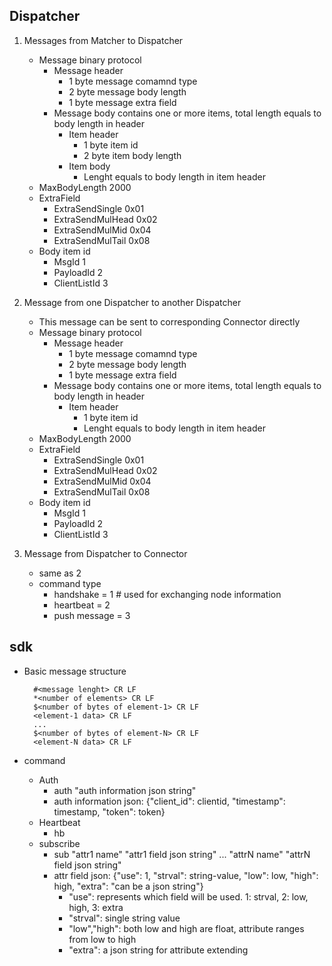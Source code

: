 ## Dispatcher

1. Messages from Matcher to Dispatcher
    * Message binary protocol
        * Message header
            * 1 byte message comamnd type
            * 2 byte message body length
            * 1 byte message extra field
        * Message body contains one or more items, total length equals to body length in header
            * Item header
                * 1 byte item id
                * 2 byte item body length
            * Item body
                * Lenght equals to body length in item header
    * MaxBodyLength 2000
    * ExtraField
        * ExtraSendSingle   0x01
        * ExtraSendMulHead  0x02
        * ExtraSendMulMid   0x04
        * ExtraSendMulTail  0x08
    * Body item id
        * MsgId         1
        * PayloadId     2
        * ClientListId  3

2. Message from one Dispatcher to another Dispatcher
    * This message can be sent to corresponding Connector directly
    * Message binary protocol
        * Message header
            * 1 byte message comamnd type
            * 2 byte message body length
            * 1 byte message extra field
        * Message body contains one or more items, total length equals to body length in header
            * Item header
                * 1 byte item id
                * Lenght equals to body length in item header
    * MaxBodyLength 2000
    * ExtraField
        * ExtraSendSingle   0x01
        * ExtraSendMulHead  0x02
        * ExtraSendMulMid   0x04
        * ExtraSendMulTail  0x08
    * Body item id
        * MsgId         1
        * PayloadId     2
        * ClientListId  3

3. Message from Dispatcher to Connector
    * same as 2
    * command type
        * handshake    = 1 # used for exchanging node information
        * heartbeat    = 2
        * push message = 3


## sdk

* Basic message structure

        #<message lenght> CR LF
        *<number of elements> CR LF
        $<number of bytes of element-1> CR LF
        <element-1 data> CR LF
        ...
        $<number of bytes of element-N> CR LF
        <element-N data> CR LF

* command
    * Auth
        * auth "auth information json string"
        * auth information json: {"client_id": clientid, "timestamp": timestamp, "token": token}
    * Heartbeat
        * hb
    * subscribe
        * sub "attr1 name" "attr1 field json string" ... "attrN name" "attrN field json string"
        * attr field json: {"use": 1,  "strval": string-value, "low": low, "high": high, "extra": "can be a json string"}
            * "use": represents which field will be used. 1: strval, 2: low, high, 3: extra
            * "strval": single string value
            * "low","high": both low and high are float, attribute ranges from low to high
            * "extra": a json string for attribute extending

